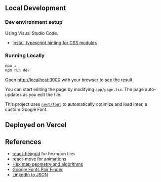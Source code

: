## Local Development

### Dev environment setup

Using Visual Studio Code.

- [Install typescript hinting for CSS modules](https://puruvj.dev/blog/css-modules-typescript-intellisense)

### Running Locally

```bash
npm i
npm run dev
```

Open [http://localhost:3000](http://localhost:3000) with your browser to see the result.

You can start editing the page by modifying `app/page.tsx`. The page auto-updates as you edit the file.

This project uses [`next/font`](https://nextjs.org/docs/basic-features/font-optimization) to automatically optimize and load Inter, a custom Google Font.

## Deployed on Vercel

## References

- [react-hexgrid](https://github.com/Hellenic/react-hexgrid) for hexagon tiles
- [react-move](https://github.com/sghall/react-move) for animations
- [Hex map geometry and algorithms](https://www.redblobgames.com/grids/hexagons/)
- [Google Fonts Pair Finder](https://10015.io/tools/google-fonts-pair-finder)
- [LinkedIn to JSON](https://joshuatz.com/projects/web-stuff/linkedin-profile-to-json-resume-exporter/)
